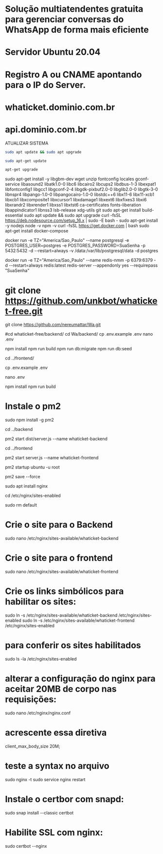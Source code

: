# Solução multiatendentes gratuita para gerenciar conversas do WhatsApp de forma mais eficiente
# 
# Servidor Ubuntu 20.04
# Registro A ou CNAME apontando para o IP do Server.  
#  whaticket.dominio.com.br
#  api.dominio.com.br


ATUALIZAR SISTEMA
```bash
sudo apt update && sudo apt upgrade
```

```bash
sudo apt-get update
```
```bash
apt-get upgrade
```
sudo apt-get install -y libgbm-dev wget unzip fontconfig locales gconf-service libasound2 libatk1.0-0 libc6 libcairo2 libcups2 libdbus-1-3 libexpat1 libfontconfig1 libgcc1 libgconf-2-4 libgdk-pixbuf2.0-0 libglib2.0-0 libgtk-3-0 libnspr4 libpango-1.0-0 libpangocairo-1.0-0 libstdc++6 libx11-6 libx11-xcb1 libxcb1 libxcomposite1 libxcursor1 libxdamage1 libxext6 libxfixes3 libxi6 libxrandr2 libxrender1 libxss1 libxtst6 ca-certificates fonts-liberation libappindicator1 libnss3 lsb-release xdg-utils git
sudo apt-get install build-essential
sudo apt update && sudo apt upgrade
curl -fsSL https://deb.nodesource.com/setup_16.x | sudo -E bash -
sudo apt-get install -y nodejs
node -v
npm -v
curl -fsSL https://get.docker.com | bash
sudo apt-get install docker-compose

docker run -e TZ="America/Sao_Paulo" --name postgresql -e POSTGRES_USER=postgres -e POSTGRES_PASSWORD=SuaSenha -p 5432:5432 -d --restart=always -v /data:/var/lib/postgresql/data -d postgres

docker run -e TZ="America/Sao_Paulo" --name redis-nmm -p 6379:6379 -d --restart=always redis:latest redis-server --appendonly yes --requirepass "SuaSenha"

# git clone https://github.com/unkbot/whaticket-free.git

git clone https://github.com/nereumattar/Wa.git

#cd whaticket-free/backend/
cd Wa/backend/
cp .env.example .env
nano .env

npm install
npm run build
npm run db:migrate
npm run db:seed

cd ../frontend/

cp .env.example .env

nano .env

npm install
npm run build

# Instale o pm2

sudo npm install -g pm2

cd ../backend

pm2 start dist/server.js --name whaticket-backend

cd ../frontend

pm2 start server.js --name whaticket-frontend

pm2 startup ubuntu -u root

pm2 save --force

sudo apt install nginx

cd /etc/nginx/sites-enabled

sudo rm default

# Crie o site para o Backend
sudo nano /etc/nginx/sites-available/whaticket-backend

# Crie o site para o frontend
sudo nano /etc/nginx/sites-available/whaticket-frontend

# Crie os links simbólicos para habilitar os sites:
sudo ln -s /etc/nginx/sites-available/whaticket-backend /etc/nginx/sites-enabled
sudo ln -s /etc/nginx/sites-available/whaticket-frontend /etc/nginx/sites-enabled

# para conferir os sites habilitados

sudo ls -la /etc/nginx/sites-enabled

# alterar a configuração do nginx para aceitar 20MB de corpo nas requisições:
sudo nano /etc/nginx/nginx.conf
# acrescente essa diretiva 
client_max_body_size 20M;

# teste a syntax no arquivo
sudo nginx -t
sudo service nginx restart

# Instale o certbor com snapd:
sudo snap install --classic certbot

# Habilite SSL com nginx:
sudo certbot --nginx
